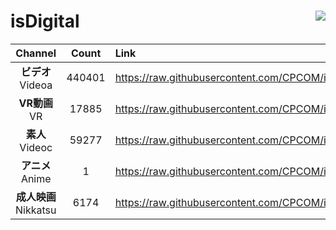 # isDigital <img align="right" src="https://img.shields.io/github/last-commit/CPCOM/isDigital"/>  
  
| Channel | Count | Link |  
| :-----: | :---: | :--- |  
|**ビデオ**<br />Videoa | 440401 | https://raw.githubusercontent.com/CPCOM/isDigital/main/Videoa.txt |  
|**VR動画**<br />VR | 17885 | https://raw.githubusercontent.com/CPCOM/isDigital/main/VR.txt |  
|**素人**<br />Videoc | 59277 | https://raw.githubusercontent.com/CPCOM/isDigital/main/Videoc.txt |  
|**アニメ**<br />Anime | 1 | https://raw.githubusercontent.com/CPCOM/isDigital/main/Anime.txt |  
|**成人映画**<br />Nikkatsu | 6174 | https://raw.githubusercontent.com/CPCOM/isDigital/main/Nikkatsu.txt |  